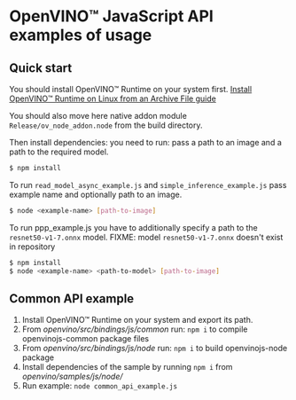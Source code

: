 # OpenVINO™ JavaScript API examples of usage

## Quick start
You should install OpenVINO™ Runtime on your system first.
[Install OpenVINO™ Runtime on Linux from an Archive File guide](https://docs.openvino.ai/latest/openvino_docs_install_guides_installing_openvino_from_archive_linux.html#doxid-openvino-docs-install-guides-installing-openvino-from-archive-linux)

You should also move here native addon module `Release/ov_node_addon.node` from the build directory.

Then install dependencies: you need to run: pass a path to an image and a path to the required model.
```sh
$ npm install
```
To run `read_model_async_example.js` and `simple_inference_example.js` pass example name and optionally path to an image.
```sh
$ node <example-name> [path-to-image]
```

To run ppp_example.js you have to additionally specify a path to the `resnet50-v1-7.onnx` model.
FIXME: model `resnet50-v1-7.onnx` doesn't exist in repository
```sh
$ npm install
$ node <example-name> <path-to-model> [path-to-image]
```

## Common API example
1. Install OpenVINO™ Runtime on your system and export its path.
1. From *openvino/src/bindings/js/common* run: `npm i` to compile openvinojs-common package files
1. From *openvino/src/bindings/js/node* run: `npm i` to build openvinojs-node package
1. Install dependencies of the sample by running `npm i` from *openvino/samples/js/node/*
1. Run example: `node common_api_example.js`
